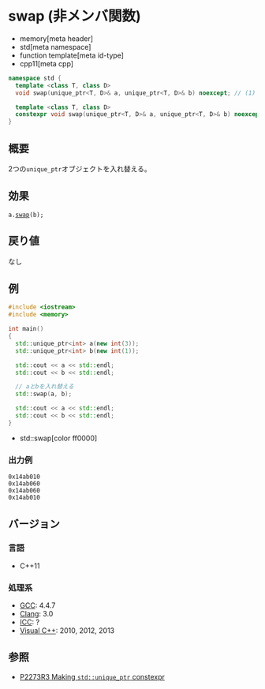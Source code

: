 # swap (非メンバ関数)
* memory[meta header]
* std[meta namespace]
* function template[meta id-type]
* cpp11[meta cpp]

```cpp
namespace std {
  template <class T, class D>
  void swap(unique_ptr<T, D>& a, unique_ptr<T, D>& b) noexcept; // (1) C++11

  template <class T, class D>
  constexpr void swap(unique_ptr<T, D>& a, unique_ptr<T, D>& b) noexcept; // (1) C++23
}
```

## 概要
2つの`unique_ptr`オブジェクトを入れ替える。


## 効果
`a.`[`swap`](swap.md)`(b);`


## 戻り値
なし


## 例
```cpp example
#include <iostream>
#include <memory>

int main()
{
  std::unique_ptr<int> a(new int(3));
  std::unique_ptr<int> b(new int(1));

  std::cout << a << std::endl;
  std::cout << b << std::endl;

  // aとbを入れ替える
  std::swap(a, b);

  std::cout << a << std::endl;
  std::cout << b << std::endl;
}
```
* std::swap[color ff0000]

### 出力例
```
0x14ab010
0x14ab060
0x14ab060
0x14ab010
```

## バージョン
### 言語
- C++11

### 処理系
- [GCC](/implementation.md#gcc): 4.4.7
- [Clang](/implementation.md#clang): 3.0
- [ICC](/implementation.md#icc): ?
- [Visual C++](/implementation.md#visual_cpp): 2010, 2012, 2013


## 参照
- [P2273R3 Making `std::unique_ptr` constexpr](https://www.open-std.org/jtc1/sc22/wg21/docs/papers/2021/p2273r3.pdf)
